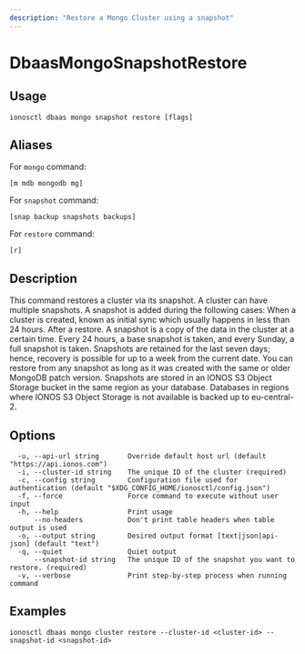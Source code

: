 ```yaml
---
description: "Restore a Mongo Cluster using a snapshot"
---
```


# DbaasMongoSnapshotRestore

## Usage

```text
ionosctl dbaas mongo snapshot restore [flags]
```

## Aliases

For `mongo` command:

```text
[m mdb mongodb mg]
```

For `snapshot` command:

```text
[snap backup snapshots backups]
```

For `restore` command:

```text
[r]
```

## Description

This command restores a cluster via its snapshot. A cluster can have multiple snapshots. A snapshot is added during the following cases:
When a cluster is created, known as initial sync which usually happens in less than 24 hours.
After a restore.
A snapshot is a copy of the data in the cluster at a certain time. Every 24 hours, a base snapshot is taken, and every Sunday, a full snapshot is taken. Snapshots are retained for the last seven days; hence, recovery is possible for up to a week from the current date.
You can restore from any snapshot as long as it was created with the same or older MongoDB patch version.
Snapshots are stored in an IONOS S3 Object Storage bucket in the same region as your database. Databases in regions where IONOS S3 Object Storage is not available is backed up to eu-central-2.

## Options

```text
  -u, --api-url string       Override default host url (default "https://api.ionos.com")
  -i, --cluster-id string    The unique ID of the cluster (required)
  -c, --config string        Configuration file used for authentication (default "$XDG_CONFIG_HOME/ionosctl/config.json")
  -f, --force                Force command to execute without user input
  -h, --help                 Print usage
      --no-headers           Don't print table headers when table output is used
  -o, --output string        Desired output format [text|json|api-json] (default "text")
  -q, --quiet                Quiet output
      --snapshot-id string   The unique ID of the snapshot you want to restore. (required)
  -v, --verbose              Print step-by-step process when running command
```

## Examples

```text
ionosctl dbaas mongo cluster restore --cluster-id <cluster-id> --snapshot-id <snapshot-id>
```

